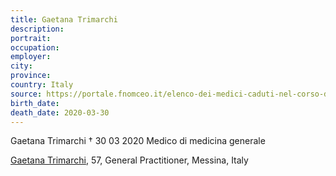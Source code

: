 ```yaml
---
title: Gaetana Trimarchi
description: 
portrait: 
occupation: 
employer: 
city: 
province: 
country: Italy
source: https://portale.fnomceo.it/elenco-dei-medici-caduti-nel-corso-dellepidemia-di-covid-19/
birth_date: 
death_date: 2020-03-30
---
```


Gaetana Trimarchi † 30 03 2020
Medico di medicina generale

<a href="https://portale.fnomceo.it/il-cordoglio-di-omceo-trento-e-della-scuola-di-formazione-specifica-in-medicina-generale-per-la-scomparsa-di-gaetana-trimarchi/">Gaetana Trimarchi</a>, 57, General Practitioner, Messina, Italy

